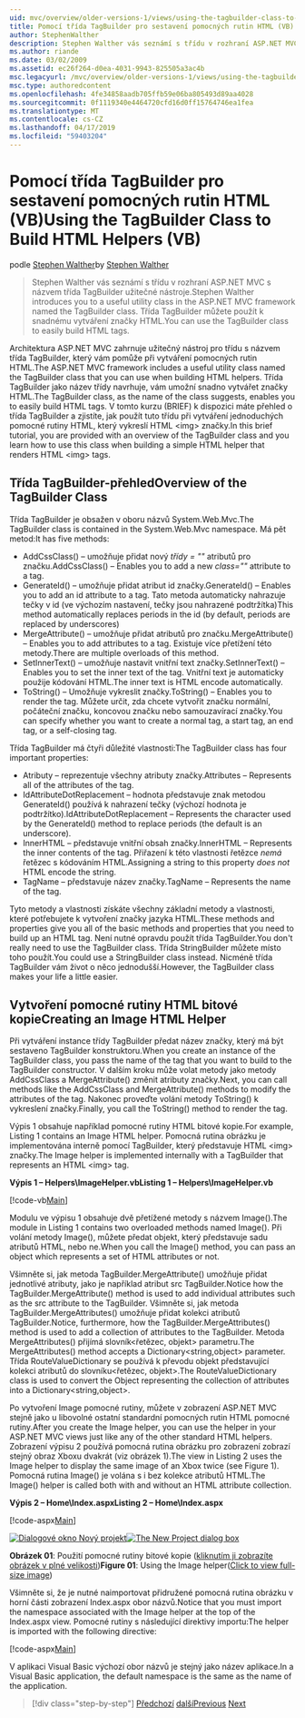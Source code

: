 ```yaml
---
uid: mvc/overview/older-versions-1/views/using-the-tagbuilder-class-to-build-html-helpers-vb
title: Pomocí třída TagBuilder pro sestavení pomocných rutin HTML (VB) | Dokumentace Microsoftu
author: StephenWalther
description: Stephen Walther vás seznámí s třídu v rozhraní ASP.NET MVC s názvem třída TagBuilder užitečné nástroje. Třída TagBuilder pro můžete snadno použít...
ms.author: riande
ms.date: 03/02/2009
ms.assetid: ec26f264-d0ea-4031-9943-825505a3ac4b
msc.legacyurl: /mvc/overview/older-versions-1/views/using-the-tagbuilder-class-to-build-html-helpers-vb
msc.type: authoredcontent
ms.openlocfilehash: 4fe34858aadb705ffb59e06ba805493d89aa4028
ms.sourcegitcommit: 0f1119340e4464720cfd16d0ff15764746ea1fea
ms.translationtype: MT
ms.contentlocale: cs-CZ
ms.lasthandoff: 04/17/2019
ms.locfileid: "59403204"
---
```

# <a name="using-the-tagbuilder-class-to-build-html-helpers-vb"></a><span data-ttu-id="c3593-104">Pomocí třída TagBuilder pro sestavení pomocných rutin HTML (VB)</span><span class="sxs-lookup"><span data-stu-id="c3593-104">Using the TagBuilder Class to Build HTML Helpers (VB)</span></span>

<span data-ttu-id="c3593-105">podle [Stephen Walther](https://github.com/StephenWalther)</span><span class="sxs-lookup"><span data-stu-id="c3593-105">by [Stephen Walther](https://github.com/StephenWalther)</span></span>

> <span data-ttu-id="c3593-106">Stephen Walther vás seznámí s třídu v rozhraní ASP.NET MVC s názvem třída TagBuilder užitečné nástroje.</span><span class="sxs-lookup"><span data-stu-id="c3593-106">Stephen Walther introduces you to a useful utility class in the ASP.NET MVC framework named the TagBuilder class.</span></span> <span data-ttu-id="c3593-107">Třída TagBuilder můžete použít k snadnému vytváření značky HTML.</span><span class="sxs-lookup"><span data-stu-id="c3593-107">You can use the TagBuilder class to easily build HTML tags.</span></span>


<span data-ttu-id="c3593-108">Architektura ASP.NET MVC zahrnuje užitečný nástroj pro třídu s názvem třída TagBuilder, který vám pomůže při vytváření pomocných rutin HTML.</span><span class="sxs-lookup"><span data-stu-id="c3593-108">The ASP.NET MVC framework includes a useful utility class named the TagBuilder class that you can use when building HTML helpers.</span></span> <span data-ttu-id="c3593-109">Třída TagBuilder jako název třídy navrhuje, vám umožní snadno vytvářet značky HTML.</span><span class="sxs-lookup"><span data-stu-id="c3593-109">The TagBuilder class, as the name of the class suggests, enables you to easily build HTML tags.</span></span> <span data-ttu-id="c3593-110">V tomto kurzu (BRIEF) k dispozici máte přehled o třída TagBuilder a zjistíte, jak použít tuto třídu při vytváření jednoduchých pomocné rutiny HTML, který vykreslí HTML &lt;img&gt; značky.</span><span class="sxs-lookup"><span data-stu-id="c3593-110">In this brief tutorial, you are provided with an overview of the TagBuilder class and you learn how to use this class when building a simple HTML helper that renders HTML &lt;img&gt; tags.</span></span>

## <a name="overview-of-the-tagbuilder-class"></a><span data-ttu-id="c3593-111">Třída TagBuilder-přehled</span><span class="sxs-lookup"><span data-stu-id="c3593-111">Overview of the TagBuilder Class</span></span>

<span data-ttu-id="c3593-112">Třída TagBuilder je obsažen v oboru názvů System.Web.Mvc.</span><span class="sxs-lookup"><span data-stu-id="c3593-112">The TagBuilder class is contained in the System.Web.Mvc namespace.</span></span> <span data-ttu-id="c3593-113">Má pět metod:</span><span class="sxs-lookup"><span data-stu-id="c3593-113">It has five methods:</span></span>

- <span data-ttu-id="c3593-114">AddCssClass() – umožňuje přidat nový *třídy = ""* atributů pro značku.</span><span class="sxs-lookup"><span data-stu-id="c3593-114">AddCssClass() – Enables you to add a new *class=""* attribute to a tag.</span></span>
- <span data-ttu-id="c3593-115">GenerateId() – umožňuje přidat atribut id značky.</span><span class="sxs-lookup"><span data-stu-id="c3593-115">GenerateId() – Enables you to add an id attribute to a tag.</span></span> <span data-ttu-id="c3593-116">Tato metoda automaticky nahrazuje tečky v id (ve výchozím nastavení, tečky jsou nahrazené podtržítka)</span><span class="sxs-lookup"><span data-stu-id="c3593-116">This method automatically replaces periods in the id (by default, periods are replaced by underscores)</span></span>
- <span data-ttu-id="c3593-117">MergeAttribute() – umožňuje přidat atributů pro značku.</span><span class="sxs-lookup"><span data-stu-id="c3593-117">MergeAttribute() – Enables you to add attributes to a tag.</span></span> <span data-ttu-id="c3593-118">Existuje více přetížení této metody.</span><span class="sxs-lookup"><span data-stu-id="c3593-118">There are multiple overloads of this method.</span></span>
- <span data-ttu-id="c3593-119">SetInnerText() – umožňuje nastavit vnitřní text značky.</span><span class="sxs-lookup"><span data-stu-id="c3593-119">SetInnerText() – Enables you to set the inner text of the tag.</span></span> <span data-ttu-id="c3593-120">Vnitřní text je automaticky použije kódování HTML.</span><span class="sxs-lookup"><span data-stu-id="c3593-120">The inner text is HTML encode automatically.</span></span>
- <span data-ttu-id="c3593-121">ToString() – Umožňuje vykreslit značky.</span><span class="sxs-lookup"><span data-stu-id="c3593-121">ToString() – Enables you to render the tag.</span></span> <span data-ttu-id="c3593-122">Můžete určit, zda chcete vytvořit značku normální, počáteční značku, koncovou značku nebo samouzavírací značky.</span><span class="sxs-lookup"><span data-stu-id="c3593-122">You can specify whether you want to create a normal tag, a start tag, an end tag, or a self-closing tag.</span></span>
  

<span data-ttu-id="c3593-123">Třída TagBuilder má čtyři důležité vlastnosti:</span><span class="sxs-lookup"><span data-stu-id="c3593-123">The TagBuilder class has four important properties:</span></span>

- <span data-ttu-id="c3593-124">Atributy – reprezentuje všechny atributy značky.</span><span class="sxs-lookup"><span data-stu-id="c3593-124">Attributes – Represents all of the attributes of the tag.</span></span>
- <span data-ttu-id="c3593-125">IdAttributeDotReplacement – hodnota představuje znak metodou GenerateId() používá k nahrazení tečky (výchozí hodnota je podtržítko).</span><span class="sxs-lookup"><span data-stu-id="c3593-125">IdAttributeDotReplacement – Represents the character used by the GenerateId() method to replace periods (the default is an underscore).</span></span>
- <span data-ttu-id="c3593-126">InnerHTML – představuje vnitřní obsah značky.</span><span class="sxs-lookup"><span data-stu-id="c3593-126">InnerHTML – Represents the inner contents of the tag.</span></span> <span data-ttu-id="c3593-127">Přiřazení k této vlastnosti řetězce *nemá* řetězec s kódováním HTML.</span><span class="sxs-lookup"><span data-stu-id="c3593-127">Assigning a string to this property *does not* HTML encode the string.</span></span>
- <span data-ttu-id="c3593-128">TagName – představuje název značky.</span><span class="sxs-lookup"><span data-stu-id="c3593-128">TagName – Represents the name of the tag.</span></span>

<span data-ttu-id="c3593-129">Tyto metody a vlastnosti získáte všechny základní metody a vlastnosti, které potřebujete k vytvoření značky jazyka HTML.</span><span class="sxs-lookup"><span data-stu-id="c3593-129">These methods and properties give you all of the basic methods and properties that you need to build up an HTML tag.</span></span> <span data-ttu-id="c3593-130">Není nutné opravdu použít třída TagBuilder.</span><span class="sxs-lookup"><span data-stu-id="c3593-130">You don't really need to use the TagBuilder class.</span></span> <span data-ttu-id="c3593-131">Třída StringBuilder můžete místo toho použít.</span><span class="sxs-lookup"><span data-stu-id="c3593-131">You could use a StringBuilder class instead.</span></span> <span data-ttu-id="c3593-132">Nicméně třída TagBuilder vám život o něco jednodušší.</span><span class="sxs-lookup"><span data-stu-id="c3593-132">However, the TagBuilder class makes your life a little easier.</span></span>

## <a name="creating-an-image-html-helper"></a><span data-ttu-id="c3593-133">Vytvoření pomocné rutiny HTML bitové kopie</span><span class="sxs-lookup"><span data-stu-id="c3593-133">Creating an Image HTML Helper</span></span>

<span data-ttu-id="c3593-134">Při vytváření instance třídy TagBuilder předat název značky, který má být sestaveno TagBuilder konstruktoru.</span><span class="sxs-lookup"><span data-stu-id="c3593-134">When you create an instance of the TagBuilder class, you pass the name of the tag that you want to build to the TagBuilder constructor.</span></span> <span data-ttu-id="c3593-135">V dalším kroku může volat metody jako metody AddCssClass a MergeAttribute() změnit atributy značky.</span><span class="sxs-lookup"><span data-stu-id="c3593-135">Next, you can call methods like the AddCssClass and MergeAttribute() methods to modify the attributes of the tag.</span></span> <span data-ttu-id="c3593-136">Nakonec proveďte volání metody ToString() k vykreslení značky.</span><span class="sxs-lookup"><span data-stu-id="c3593-136">Finally, you call the ToString() method to render the tag.</span></span>

<span data-ttu-id="c3593-137">Výpis 1 obsahuje například pomocné rutiny HTML bitové kopie.</span><span class="sxs-lookup"><span data-stu-id="c3593-137">For example, Listing 1 contains an Image HTML helper.</span></span> <span data-ttu-id="c3593-138">Pomocná rutina obrázku je implementována interně pomocí TagBuilder, který představuje HTML &lt;img&gt; značky.</span><span class="sxs-lookup"><span data-stu-id="c3593-138">The Image helper is implemented internally with a TagBuilder that represents an HTML &lt;img&gt; tag.</span></span>

<span data-ttu-id="c3593-139">**Výpis 1 – Helpers\ImageHelper.vb**</span><span class="sxs-lookup"><span data-stu-id="c3593-139">**Listing 1 – Helpers\ImageHelper.vb**</span></span>

[!code-vb[Main](using-the-tagbuilder-class-to-build-html-helpers-vb/samples/sample1.vb)]

<span data-ttu-id="c3593-140">Modulu ve výpisu 1 obsahuje dvě přetížené metody s názvem Image().</span><span class="sxs-lookup"><span data-stu-id="c3593-140">The module in Listing 1 contains two overloaded methods named Image().</span></span> <span data-ttu-id="c3593-141">Při volání metody Image(), můžete předat objekt, který představuje sadu atributů HTML, nebo ne.</span><span class="sxs-lookup"><span data-stu-id="c3593-141">When you call the Image() method, you can pass an object which represents a set of HTML attributes or not.</span></span>

<span data-ttu-id="c3593-142">Všimněte si, jak metoda TagBuilder.MergeAttribute() umožňuje přidat jednotlivé atributy, jako je například atribut src TagBuilder.</span><span class="sxs-lookup"><span data-stu-id="c3593-142">Notice how the TagBuilder.MergeAttribute() method is used to add individual attributes such as the src attribute to the TagBuilder.</span></span> <span data-ttu-id="c3593-143">Všimněte si, jak metoda TagBuilder.MergeAttributes() umožňuje přidat kolekci atributů TagBuilder.</span><span class="sxs-lookup"><span data-stu-id="c3593-143">Notice, furthermore, how the TagBuilder.MergeAttributes() method is used to add a collection of attributes to the TagBuilder.</span></span> <span data-ttu-id="c3593-144">Metoda MergeAttributes() přijímá slovník&lt;řetězec, objekt&gt; parametru.</span><span class="sxs-lookup"><span data-stu-id="c3593-144">The MergeAttributes() method accepts a Dictionary&lt;string,object&gt; parameter.</span></span> <span data-ttu-id="c3593-145">Třída RouteValueDictionary se používá k převodu objekt představující kolekci atributů do slovníku&lt;řetězec, objekt&gt;.</span><span class="sxs-lookup"><span data-stu-id="c3593-145">The RouteValueDictionary class is used to convert the Object representing the collection of attributes into a Dictionary&lt;string,object&gt;.</span></span>

<span data-ttu-id="c3593-146">Po vytvoření Image pomocné rutiny, můžete v zobrazení ASP.NET MVC stejně jako u libovolné ostatní standardní pomocných rutin HTML pomocné rutiny.</span><span class="sxs-lookup"><span data-stu-id="c3593-146">After you create the Image helper, you can use the helper in your ASP.NET MVC views just like any of the other standard HTML helpers.</span></span> <span data-ttu-id="c3593-147">Zobrazení výpisu 2 používá pomocná rutina obrázku pro zobrazení zobrazí stejný obraz Xboxu dvakrát (viz obrázek 1).</span><span class="sxs-lookup"><span data-stu-id="c3593-147">The view in Listing 2 uses the Image helper to display the same image of an Xbox twice (see Figure 1).</span></span> <span data-ttu-id="c3593-148">Pomocná rutina Image() je volána s i bez kolekce atributů HTML.</span><span class="sxs-lookup"><span data-stu-id="c3593-148">The Image() helper is called both with and without an HTML attribute collection.</span></span>

<span data-ttu-id="c3593-149">**Výpis 2 – Home\Index.aspx**</span><span class="sxs-lookup"><span data-stu-id="c3593-149">**Listing 2 – Home\Index.aspx**</span></span>

[!code-aspx[Main](using-the-tagbuilder-class-to-build-html-helpers-vb/samples/sample2.aspx)]


<span data-ttu-id="c3593-150">[![Dialogové okno Nový projekt](using-the-tagbuilder-class-to-build-html-helpers-vb/_static/image1.jpg)](using-the-tagbuilder-class-to-build-html-helpers-vb/_static/image1.png)</span><span class="sxs-lookup"><span data-stu-id="c3593-150">[![The New Project dialog box](using-the-tagbuilder-class-to-build-html-helpers-vb/_static/image1.jpg)](using-the-tagbuilder-class-to-build-html-helpers-vb/_static/image1.png)</span></span>

<span data-ttu-id="c3593-151">**Obrázek 01**: Použití pomocné rutiny bitové kopie ([kliknutím ji zobrazíte obrázek v plné velikosti](using-the-tagbuilder-class-to-build-html-helpers-vb/_static/image2.png))</span><span class="sxs-lookup"><span data-stu-id="c3593-151">**Figure 01**: Using the Image helper([Click to view full-size image](using-the-tagbuilder-class-to-build-html-helpers-vb/_static/image2.png))</span></span>


<span data-ttu-id="c3593-152">Všimněte si, že je nutné naimportovat přidružené pomocná rutina obrázku v horní části zobrazení Index.aspx obor názvů.</span><span class="sxs-lookup"><span data-stu-id="c3593-152">Notice that you must import the namespace associated with the Image helper at the top of the Index.aspx view.</span></span> <span data-ttu-id="c3593-153">Pomocné rutiny s následující direktivy importu:</span><span class="sxs-lookup"><span data-stu-id="c3593-153">The helper is imported with the following directive:</span></span>

[!code-aspx[Main](using-the-tagbuilder-class-to-build-html-helpers-vb/samples/sample3.aspx)]

<span data-ttu-id="c3593-154">V aplikaci Visual Basic výchozí obor názvů je stejný jako název aplikace.</span><span class="sxs-lookup"><span data-stu-id="c3593-154">In a Visual Basic application, the default namespace is the same as the name of the application.</span></span>

> [!div class="step-by-step"]
> <span data-ttu-id="c3593-155">[Předchozí](creating-custom-html-helpers-vb.md)
> [další](creating-page-layouts-with-view-master-pages-vb.md)</span><span class="sxs-lookup"><span data-stu-id="c3593-155">[Previous](creating-custom-html-helpers-vb.md)
[Next](creating-page-layouts-with-view-master-pages-vb.md)</span></span>
